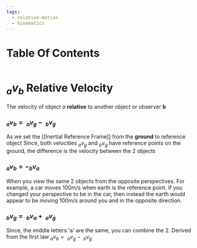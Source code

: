 ```yaml
---
tags:
  - relative-motion
  - kinematics
---
```

# Table Of Contents
```table-of-contents
```
# $_{a}v_{b}$ Relative Velocity
The velocity of object $a$ **relative** to another object or observer **b**
### $_{a}v_{b} = \ _{a}v_{g} - \ _{b}v_{g}$
As we set the [[Inertial Reference Frame]] from the **ground** to reference object
Since, both velocities $_{a}v_{g}$ and $_{b}v_{g}$ have reference points on the ground, the difference is the velocity between the 2 objects
### $_{a}v_{b} = -_bv_{a}$
When you view the same 2 objects from the opposite perspectives.
For example, a car moves 100m/s when earth is the reference point.
If you changed your perspective to be in the car, then instead the earth would appear to be moving 100m/s around you and in the opposite direction.

### $_{b}v_{g} = \ _bv_{a} + \ _av_{g}$
Since, the middle letters 'a' are the same, you can combine the 2.
Derived from the first law $_{a}v_{b} = \ _{a}v_{g} - \ _{b}v_{g}$

